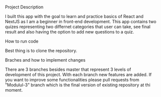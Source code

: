 Project Description

I built this app with the goal to learn and practice basics of React and NextJS as I am a beginner in front-end development. This app contains two quizes representing two differnet categories that user can take, see final result and also having the option to add new questions to a quiz.

How to run code

Best thing is to clone the repository.

Braches and how to implement changes

There are 3 branches besides master that represent 3 levels of development of this project. With each branch new features are added. If you want to improve some functionalities please pull requests from "Modulul-3" branch which is the final version of existing repository at thi moment.
